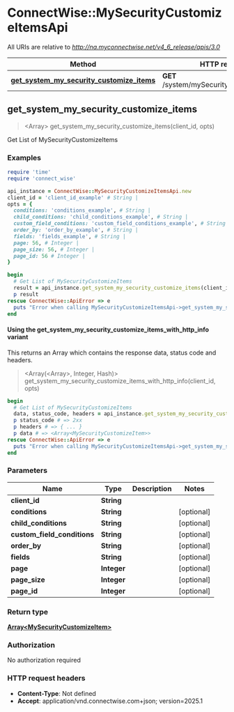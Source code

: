 # ConnectWise::MySecurityCustomizeItemsApi

All URIs are relative to *http://na.myconnectwise.net/v4_6_release/apis/3.0*

| Method | HTTP request | Description |
| ------ | ------------ | ----------- |
| [**get_system_my_security_customize_items**](MySecurityCustomizeItemsApi.md#get_system_my_security_customize_items) | **GET** /system/mySecurity/customizeItems/ | Get List of MySecurityCustomizeItems |


## get_system_my_security_customize_items

> <Array<MySecurityCustomizeItem>> get_system_my_security_customize_items(client_id, opts)

Get List of MySecurityCustomizeItems

### Examples

```ruby
require 'time'
require 'connect_wise'

api_instance = ConnectWise::MySecurityCustomizeItemsApi.new
client_id = 'client_id_example' # String | 
opts = {
  conditions: 'conditions_example', # String | 
  child_conditions: 'child_conditions_example', # String | 
  custom_field_conditions: 'custom_field_conditions_example', # String | 
  order_by: 'order_by_example', # String | 
  fields: 'fields_example', # String | 
  page: 56, # Integer | 
  page_size: 56, # Integer | 
  page_id: 56 # Integer | 
}

begin
  # Get List of MySecurityCustomizeItems
  result = api_instance.get_system_my_security_customize_items(client_id, opts)
  p result
rescue ConnectWise::ApiError => e
  puts "Error when calling MySecurityCustomizeItemsApi->get_system_my_security_customize_items: #{e}"
end
```

#### Using the get_system_my_security_customize_items_with_http_info variant

This returns an Array which contains the response data, status code and headers.

> <Array(<Array<MySecurityCustomizeItem>>, Integer, Hash)> get_system_my_security_customize_items_with_http_info(client_id, opts)

```ruby
begin
  # Get List of MySecurityCustomizeItems
  data, status_code, headers = api_instance.get_system_my_security_customize_items_with_http_info(client_id, opts)
  p status_code # => 2xx
  p headers # => { ... }
  p data # => <Array<MySecurityCustomizeItem>>
rescue ConnectWise::ApiError => e
  puts "Error when calling MySecurityCustomizeItemsApi->get_system_my_security_customize_items_with_http_info: #{e}"
end
```

### Parameters

| Name | Type | Description | Notes |
| ---- | ---- | ----------- | ----- |
| **client_id** | **String** |  |  |
| **conditions** | **String** |  | [optional] |
| **child_conditions** | **String** |  | [optional] |
| **custom_field_conditions** | **String** |  | [optional] |
| **order_by** | **String** |  | [optional] |
| **fields** | **String** |  | [optional] |
| **page** | **Integer** |  | [optional] |
| **page_size** | **Integer** |  | [optional] |
| **page_id** | **Integer** |  | [optional] |

### Return type

[**Array&lt;MySecurityCustomizeItem&gt;**](MySecurityCustomizeItem.md)

### Authorization

No authorization required

### HTTP request headers

- **Content-Type**: Not defined
- **Accept**: application/vnd.connectwise.com+json; version=2025.1

